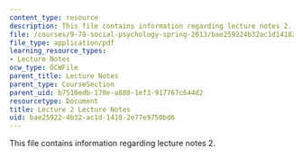 ```yaml
---
content_type: resource
description: This file contains information regarding lecture notes 2.
file: /courses/9-70-social-psychology-spring-2013/bae259224b32ac1d14182e77e9750bd6_MIT9_70S13_Lect2.pdf
file_type: application/pdf
learning_resource_types:
- Lecture Notes
ocw_type: OCWFile
parent_title: Lecture Notes
parent_type: CourseSection
parent_uid: b7510edb-170e-a880-1ef3-917767c644d2
resourcetype: Document
title: Lecture 2 Lecture Notes
uid: bae25922-4b32-ac1d-1418-2e77e9750bd6
---
```

This file contains information regarding lecture notes 2.


